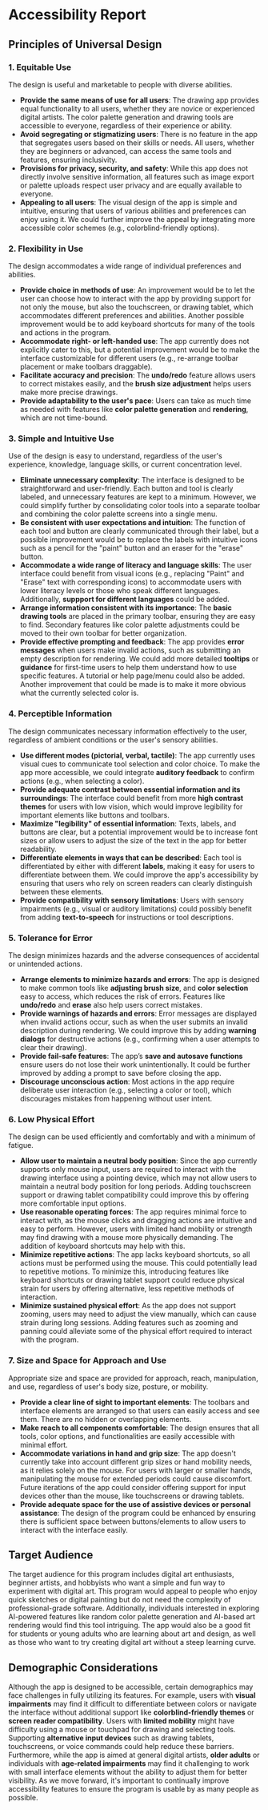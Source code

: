 # Accessibility Report

## Principles of Universal Design

### 1. Equitable Use
The design is useful and marketable to people with diverse abilities.

- **Provide the same means of use for all users**: The drawing app provides equal functionality to all users, whether they are novice or experienced digital artists. The color palette generation and drawing tools are accessible to everyone, regardless of their experience or ability.
- **Avoid segregating or stigmatizing users**: There is no feature in the app that segregates users based on their skills or needs. All users, whether they are beginners or advanced, can access the same tools and features, ensuring inclusivity.
- **Provisions for privacy, security, and safety**: While this app does not directly involve sensitive information, all features such as image export or palette uploads respect user privacy and are equally available to everyone.
- **Appealing to all users**: The visual design of the app is simple and intuitive, ensuring that users of various abilities and preferences can enjoy using it. We could further improve the appeal by integrating more accessible color schemes (e.g., colorblind-friendly options).

### 2. Flexibility in Use
The design accommodates a wide range of individual preferences and abilities.

- **Provide choice in methods of use**: An improvement would be to let the user can choose how to interact with the app by providing support for not only the mouse, but also the touchscreen, or drawing tablet, which accommodates different preferences and abilities. Another possible improvement would be to add keyboard shortcuts for many of the tools and actions in the program.
- **Accommodate right- or left-handed use**: The app currently does not explicitly cater to this, but a potential improvement would be to make the interface customizable for different users (e.g., re-arrange toolbar placement or make toolbars draggable).
- **Facilitate accuracy and precision**: The **undo/redo** feature allows users to correct mistakes easily, and the **brush size adjustment** helps users make more precise drawings.
- **Provide adaptability to the user's pace**: Users can take as much time as needed with features like **color palette generation** and **rendering**, which are not time-bound.

### 3. Simple and Intuitive Use
Use of the design is easy to understand, regardless of the user's experience, knowledge, language skills, or current concentration level.

- **Eliminate unnecessary complexity**: The interface is designed to be straightforward and user-friendly. Each button and tool is clearly labeled, and unnecessary features are kept to a minimum. However, we could simplify further by consolidating color tools into a separate toolbar and combining the color palette screens into a single menu.
- **Be consistent with user expectations and intuition**: The function of each tool and button are clearly communicated through their label, but a possible improvement would be to replace the labels with intuitive icons such as a pencil for the "paint" button and an eraser for the "erase" button.
- **Accommodate a wide range of literacy and language skills**: The user interface could benefit from visual icons (e.g., replacing "Paint" and "Erase" text with corresponding icons) to accommodate users with lower literacy levels or those who speak different languages. Additionally, **suppport for different languages** could be added.
- **Arrange information consistent with its importance**: The **basic drawing tools** are placed in the primary toolbar, ensuring they are easy to find. Secondary features like color palette adjustments could be moved to their own toolbar for better organization.
- **Provide effective prompting and feedback**: The app provides **error messages** when users make invalid actions, such as submitting an empty description for rendering. We could add more detailed **tooltips** or **guidance** for first-time users to help them understand how to use specific features. A tutorial or help page/menu could also be added. Another improvement that could be made is to make it more obvious what the currently selected color is.

### 4. Perceptible Information
The design communicates necessary information effectively to the user, regardless of ambient conditions or the user's sensory abilities.

- **Use different modes (pictorial, verbal, tactile)**: The app currently uses visual cues to communicate tool selection and color choice. To make the app more accessible, we could integrate **auditory feedback** to confirm actions (e.g., when selecting a color).
- **Provide adequate contrast between essential information and its surroundings**: The interface could benefit from more **high contrast themes** for users with low vision, which would improve legibility for important elements like buttons and toolbars.
- **Maximize "legibility" of essential information**: Texts, labels, and buttons are clear, but a potential improvement would be to increase font sizes or allow users to adjust the size of the text in the app for better readability.
- **Differentiate elements in ways that can be described**: Each tool is differentiated by either with different **labels**, making it easy for users to differentiate between them. We could improve the app's accessibility by ensuring that users who rely on screen readers can clearly distinguish between these elements.
- **Provide compatibility with sensory limitations**: Users with sensory impairments (e.g., visual or auditory limitations) could possibly benefit from adding **text-to-speech** for instructions or tool descriptions.

### 5. Tolerance for Error
The design minimizes hazards and the adverse consequences of accidental or unintended actions.

- **Arrange elements to minimize hazards and errors**: The app is designed to make common tools like **adjusting brush size**, and **color selection** easy to access, which reduces the risk of errors. Features like **undo/redo** and **erase** also help users correct mistakes.
- **Provide warnings of hazards and errors**: Error messages are displayed when invalid actions occur, such as when the user submits an invalid description during rendering. We could improve this by adding **warning dialogs** for destructive actions (e.g., confirming when a user attempts to clear their drawing).
- **Provide fail-safe features**: The app’s **save and autosave functions** ensure users do not lose their work unintentionally. It could be further improved by adding a prompt to save before closing the app.
- **Discourage unconscious action**: Most actions in the app require deliberate user interaction (e.g., selecting a color or tool), which discourages mistakes from happening without user intent.

### 6. Low Physical Effort
The design can be used efficiently and comfortably and with a minimum of fatigue.

- **Allow user to maintain a neutral body position**: Since the app currently supports only mouse input, users are required to interact with the drawing interface using a pointing device, which may not allow users to maintain a neutral body position for long periods. Adding touchscreen support or drawing tablet compatibility could improve this by offering more comfortable input options.
- **Use reasonable operating forces**: The app requires minimal force to interact with, as the mouse clicks and dragging actions are intuitive and easy to perform. However, users with limited hand mobility or strength may find drawing with a mouse more physically demanding. The addition of keyboard shortcuts may help with this.
- **Minimize repetitive actions**: The app lacks keyboard shortcuts, so all actions must be performed using the mouse. This could potentially lead to repetitive motions. To minimize this, introducing features like keyboard shortcuts or drawing tablet support could reduce physical strain for users by offering alternative, less repetitive methods of interaction.
- **Minimize sustained physical effort**: As the app does not support zooming, users may need to adjust the view manually, which can cause strain during long sessions. Adding features such as zooming and panning could alleviate some of the physical effort required to interact with the program.

### 7. Size and Space for Approach and Use
Appropriate size and space are provided for approach, reach, manipulation, and use, regardless of user's body size, posture, or mobility.

- **Provide a clear line of sight to important elements**: The toolbars and interface elements are arranged so that users can easily access and see them. There are no hidden or overlapping elements.
- **Make reach to all components comfortable**: The design ensures that all tools, color options, and functionalities are easily accessible with minimal effort.
- **Accommodate variations in hand and grip size**: The app doesn't currently take into account different grip sizes or hand mobility needs, as it relies solely on the mouse. For users with larger or smaller hands, manipulating the mouse for extended periods could cause discomfort. Future iterations of the app could consider offering support for input devices other than the mouse, like touchscreens or drawing tablets.
- **Provide adequate space for the use of assistive devices or personal assistance**: The design of the program could be enhanced by ensuring there is sufficient space between buttons/elements to allow users to interact with the interface easily.

## Target Audience

The target audience for this program includes digital art enthusiasts, beginner artists, and hobbyists who want a simple and fun way to experiment with digital art. This program would appeal to people who enjoy quick sketches or digital painting but do not need the complexity of professional-grade software. Additionally, individuals interested in exploring AI-powered features like random color palette generation and AI-based art rendering would find this tool intriguing. The app would also be a good fit for students or young adults who are learning about art and design, as well as those who want to try creating digital art without a steep learning curve.

## Demographic Considerations

Although the app is designed to be accessible, certain demographics may face challenges in fully utilizing its features. For example, users with **visual impairments** may find it difficult to differentiate between colors or navigate the interface without additional support like **colorblind-friendly themes** or **screen reader compatibility**. Users with **limited mobility** might have difficulty using a mouse or touchpad for drawing and selecting tools. Supporting **alternative input devices** such as drawing tablets, touchscreens, or voice commands could help reduce these barriers. Furthermore, while the app is aimed at general digital artists, **older adults** or individuals with **age-related impairments** may find it challenging to work with small interface elements without the ability to adjust them for better visibility. As we move forward, it's important to continually improve accessibility features to ensure the program is usable by as many people as possible.
